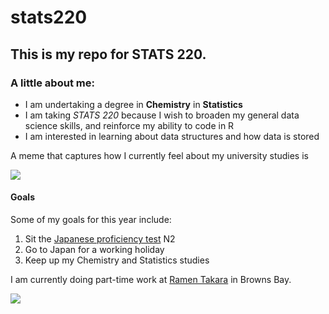# stats220

## This is my repo for STATS 220. 

### A little about me:

* I am undertaking a degree in **Chemistry** in **Statistics**
* I am taking *STATS 220* because I wish to broaden my general data science skills, and reinforce my ability to code in R
* I am interested in learning about data structures and how data is stored

A meme that captures how I currently feel about my university studies is 

![](https://c.tenor.com/gnHX3OgQA94AAAAd/tenor.gif)

#### Goals
Some of my goals for this year include:
1. Sit the [Japanese proficiency test](http://jlpt.jp/e/about/levelsummary.html) N2
2. Go to Japan for a working holiday
3. Keep up my Chemistry and Statistics studies

I am currently doing part-time work at [Ramen Takara](https://www.ramentakara.co.nz/) in Browns Bay. 

![](https://c.tenor.com/uOHj2K7TsQQAAAAC/tenor.gif)
